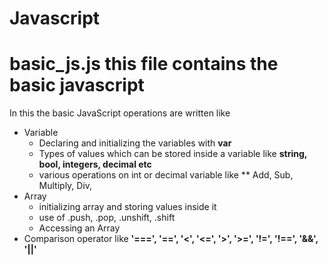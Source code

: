 # Javascript
#
# **basic_js.js**  this file contains the basic javascript
In this the basic JavaScript operations are written like
* Variable
  * Declaring and initializing the variables with **var**
  * Types of values which can be stored inside a variable like **string, bool, integers, decimal etc**
  * various operations on int or decimal variable like  ** Add, Sub, Multiply, Div, 
* Array
  * initializing array and storing values inside it
  * use of .push, .pop, .unshift, .shift
  * Accessing an Array
* Comparison operator like **'===', '==', '<', '<=', '>', '>=', '!=', '!==', '&&', '||'**
